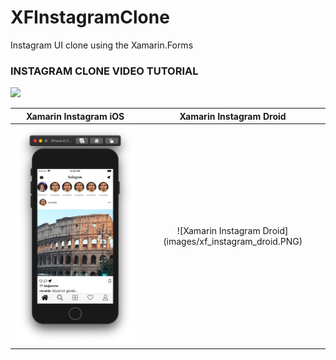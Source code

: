 # XFInstagramClone
Instagram UI clone using the Xamarin.Forms

### INSTAGRAM CLONE VIDEO TUTORIAL

[![](http://img.youtube.com/vi/XY63W95ublo/0.jpg)](http://www.youtube.com/watch?v=XY63W95ublo)

Xamarin Instagram iOS            |  Xamarin Instagram Droid
:-------------------------:|:-------------------------:
![Xamarin Instagram iOS](images/xf_instagram_iOS.png) | ![Xamarin Instagram Droid] (images/xf_instagram_droid.PNG) 




